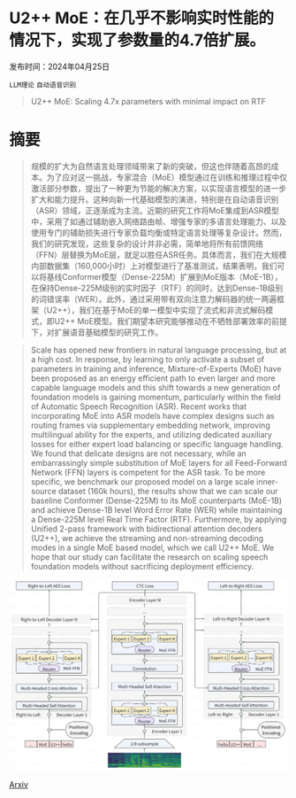 # U2++ MoE：在几乎不影响实时性能的情况下，实现了参数量的4.7倍扩展。

发布时间：2024年04月25日

`LLM理论` `自动语音识别`

> U2++ MoE: Scaling 4.7x parameters with minimal impact on RTF

# 摘要

> 规模的扩大为自然语言处理领域带来了新的突破，但这也伴随着高昂的成本。为了应对这一挑战，专家混合（MoE）模型通过在训练和推理过程中仅激活部分参数，提出了一种更为节能的解决方案，以实现语言模型的进一步扩大和能力提升。这种向新一代基础模型的演进，特别是在自动语音识别（ASR）领域，正逐渐成为主流。近期的研究工作将MoE集成到ASR模型中，采用了如通过辅助嵌入网络路由帧、增强专家的多语言处理能力、以及使用专门的辅助损失进行专家负载均衡或特定语言处理等复杂设计。然而，我们的研究发现，这些复杂的设计并非必需，简单地将所有前馈网络（FFN）层替换为MoE层，就足以胜任ASR任务。具体而言，我们在大规模内部数据集（160,000小时）上对模型进行了基准测试，结果表明，我们可以将基线Conformer模型（Dense-225M）扩展到MoE版本（MoE-1B），在保持Dense-225M级别的实时因子（RTF）的同时，达到Dense-1B级别的词错误率（WER）。此外，通过采用带有双向注意力解码器的统一两遍框架（U2++），我们在基于MoE的单一模型中实现了流式和非流式解码模式，即U2++ MoE模型。我们期望本研究能够推动在不牺牲部署效率的前提下，对扩展语音基础模型的研究工作。

> Scale has opened new frontiers in natural language processing, but at a high cost. In response, by learning to only activate a subset of parameters in training and inference, Mixture-of-Experts (MoE) have been proposed as an energy efficient path to even larger and more capable language models and this shift towards a new generation of foundation models is gaining momentum, particularly within the field of Automatic Speech Recognition (ASR). Recent works that incorporating MoE into ASR models have complex designs such as routing frames via supplementary embedding network, improving multilingual ability for the experts, and utilizing dedicated auxiliary losses for either expert load balancing or specific language handling. We found that delicate designs are not necessary, while an embarrassingly simple substitution of MoE layers for all Feed-Forward Network (FFN) layers is competent for the ASR task. To be more specific, we benchmark our proposed model on a large scale inner-source dataset (160k hours), the results show that we can scale our baseline Conformer (Dense-225M) to its MoE counterparts (MoE-1B) and achieve Dense-1B level Word Error Rate (WER) while maintaining a Dense-225M level Real Time Factor (RTF). Furthermore, by applying Unified 2-pass framework with bidirectional attention decoders (U2++), we achieve the streaming and non-streaming decoding modes in a single MoE based model, which we call U2++ MoE. We hope that our study can facilitate the research on scaling speech foundation models without sacrificing deployment efficiency.

![U2++ MoE：在几乎不影响实时性能的情况下，实现了参数量的4.7倍扩展。](../../../paper_images/2404.16407/u2pp-moe.png)

[Arxiv](https://arxiv.org/abs/2404.16407)